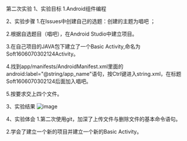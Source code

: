 第二次实验
1、实验目标
1.Android组件编程

2、实验步骤
1.在Issues中创建自己的选题：创建的主题为唱吧 ；

2.根据自选题目（唱吧），在Android Studio中建立项目。

3.在自己项目的JAVA包下建立了一个Basic Activity,命名为Soft1606070302124Activity。

4.找到app/manifests/AndroidManifest.xml里面的android:label="@string/app_name"语句，按Ctrl键进入string.xml，在标题Soft1606070302124后面加入唱吧。

5.按要求交上四个文件。

3、实验结果
![image](https://github.com/woshilinglei/android-labs-2018/blob/master/soft1614080902224/1234.png?raw=true)

4、实验体会
1.第二次使用git，加深了上传文件与删除文件的基本命令语句。


2.学会了建立一个新的项目并建立一个新的Basic Activity。
